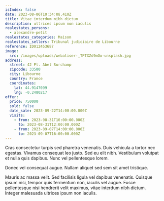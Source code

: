 ```yaml
---
isIndex: false
date: 2023-08-06T10:34:08.410Z
title: Vitae interdum nibh dictum
description: ultrices ipsum non iaculis
realestates_persons:
  - alexandre-petit
realestates_categories: Maison
realestates_sellers: Tribunal judiciaire de Libourne
reference: ID012453687
image:
  src: /images/uploads/webaliser-_TPTXZd9mOo-unsplash.jpg
address:
  street: 42 Pl. Abel Surchamp
  zipcode: 33500
  city: Libourne
  country: France
  coordinates:
    lat: 44.9147099
    lng: -0.2480217
offer:
  price: 750000
  sold: false
  date_sale: 2023-09-22T14:00:00.000Z
  visits:
    - from: 2023-08-31T10:00:00.000Z
      to: 2023-08-31T12:00:00.000Z
    - from: 2023-09-07T14:00:00.000Z
      to: 2023-09-07T16:00:00.000Z
---
```

Cras consectetur turpis sed pharetra venenatis. Duis vehicula a tortor nec egestas. Vivamus consequat leo justo. Sed eu elit nibh. Vestibulum volutpat et nulla quis dapibus. Nunc vel pellentesque lorem. 


Donec vel consequat augue. Nullam aliquet sed sem sit amet tristique. 



Mauris ac massa velit. Sed facilisis ligula vel dapibus venenatis. Quisque ipsum nisi, tempor quis fermentum non, iaculis vel augue. Fusce pellentesque nisi hendrerit velit maximus, vitae interdum nibh dictum. Integer malesuada ultrices ipsum non iaculis.